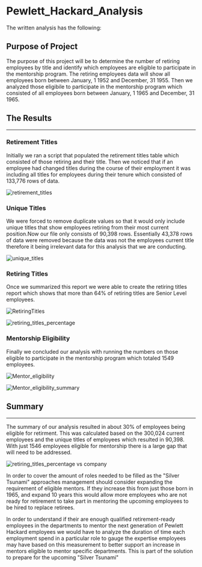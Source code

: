 # Pewlett_Hackard_Analysis

The written analysis has the following:

## Purpose of Project

The purpose of this project will be to determine the number of retiring employees by title and identify which employees are eligible to participate in the mentorship program. The retiring employees data will show all employees born between January, 1 1952 and December, 31 1955. Then we analyzed those eligibile to participate in the mentorship program which consisted of all employees born between January, 1 1965 and December, 31 1965.

## The Results
----------------------------------------------

### Retirement Titles
Initially we ran a script that populated the retirement titles table which consisted of those retiring and their title. Then we noticed that if an employee had changed titles during the course of their employment it was including all titles for employees during their tenure which consisted of 133,776 rows of data. 

![retirement_titles](https://user-images.githubusercontent.com/88256967/134773605-baea2d02-b268-4411-8788-fbca6402d13d.PNG)


### Unique Titles
We were forced to remove duplicate values so that it would only include unique titles that show employees retiring from their most current position.Now our file only consists of 90,398 rows. Essentially 43,378 rows of data were removed because the data was not the employees current title therefore it being irrelevant data for this analysis that we are conducting.

![unique_titles](https://user-images.githubusercontent.com/88256967/134773618-05e0f5b8-f40b-49bd-86f3-1f46a20348b6.PNG)


### Retiring Titles
Once we summarized this report we were able to create the retiring titles report which shows that more than 64% of retiring titles are Senior Level employees.

![RetiringTitles](https://user-images.githubusercontent.com/88256967/134773624-cd7e27b3-1830-42f3-af7d-624e049e2775.PNG)

![retiring_titles_percentage](https://user-images.githubusercontent.com/88256967/134773627-d693a91e-6935-4960-9748-0e37dcfaf634.PNG)



### Mentorship Eligibility
Finally we concluded our analysis with running the numbers on those eligible to participate in the mentorship program which totaled 1549 employees.

![Mentor_eligibility](https://user-images.githubusercontent.com/88256967/134773637-a116c0c2-1123-47b9-a469-425b40386b3c.PNG)

![Mentor_eligibility_summary](https://user-images.githubusercontent.com/88256967/134773678-3feb407f-c858-481c-96aa-53c81f14e826.PNG)


## Summary
----------------------------------------------

The summary of our analysis resulted in about 30% of employees being eligible for retirment. This was calculated based on the 300,024 current employees and the unique titles of employees which resulted in 90,398. With just 1546 employees eligible for mentorship there is a large gap that will need to be addressed.

![retiring_titles_percentage vs company](https://user-images.githubusercontent.com/88256967/134773634-25025679-ad52-4d73-9505-da2b167ab825.PNG)


In order to cover the amount of roles needed to be filled as the "Silver Tsunami" approaches management should consider expanding the requirement of eligible mentors. If they increase this from just those born in 1965, and expand 10 years this would allow more employees who are not ready for retirement to take part in mentoring the upcoming employees to be hired to replace retirees.

In order to understand if their are enough qualified retirement-ready employees in the departments to mentor the next generation of Pewlett Hackard employees we would have to analyze the duration of time each employment spend in a particular role to gauge the expertise employees may have based on this measurement to better support an increase in mentors eligible to mentor specific departments. This is part of the solution to prepare for the upcoming "Silver Tsunami"

